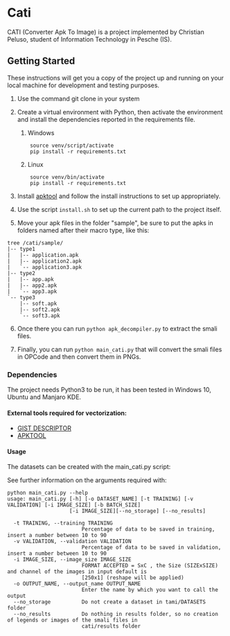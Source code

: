 # Cati

CATI (Converter Apk To Image) is a project implemented by Christian Peluso, student of Information Technology in Pesche 
(IS).

## Getting Started

These instructions will get you a copy of the project up and running on your local machine for development and testing 
purposes.

1. Use the command git clone in your system 

2. Create a virtual environment with Python, then activate the environment and install the dependencies reported in the 
requirements file.
   1. Windows
    ```    
        source venv/script/activate
        pip install -r requirements.txt 
   ```
   2. Linux
    ```    
        source venv/bin/activate
        pip install -r requirements.txt 
   ```

3. Install [apktool](https://ibotpeaches.github.io/Apktool/install) and follow the install instructions to set up 
appropriately.

4. Use the script `install.sh` to set up the current path to the project itself.

5. Move your apk files in the folder "sample", be sure to put the apks in folders named after their macro type, like this:

```
tree /cati/sample/
|-- type1
|   |-- application.apk
|   |-- application2.apk
|   `-- application3.apk
|-- type2
|   |-- app.apk
|   |-- app2.apk
|   `-- app3.apk
`-- type3
    |-- soft.apk
    |-- soft2.apk
    `-- soft3.apk
```

6. Once there you can run `python apk_decompiler.py` to extract the smali files.

7. Finally, you can run `python main_cati.py` that will convert the smali files in OPCode and then convert them in 
PNGs.

### Dependencies

The project needs Python3 to be run, it has been tested in Windows 10, Ubuntu and Manjaro KDE.

#### External tools required for vectorization:

- [GIST DESCRIPTOR](https://github.com/tuttieee/lear-gist-python)
- [APKTOOL](https://ibotpeaches.github.io/Apktool)

#### Usage

The datasets can be created with the main_cati.py script:

See further information on the arguments required with:

```
python main_cati.py --help
usage: main_cati.py [-h] [-o DATASET_NAME] [-t TRAINING] [-v VALIDATION] [-i IMAGE_SIZE] [-b BATCH_SIZE] 
                    [-i IMAGE_SIZE][--no_storage] [--no_results]
               
  -t TRAINING, --training TRAINING
                        Percentage of data to be saved in training, insert a number between 10 to 90
  -v VALIDATION, --validation VALIDATION
                        Percentage of data to be saved in validation, insert a number between 10 to 90
  -i IMAGE_SIZE, --image_size IMAGE_SIZE
                        FORMAT ACCEPTED = SxC , the Size (SIZExSIZE) and channel of the images in input default is 
                        [250x1] (reshape will be applied)
  -o OUTPUT_NAME, --output_name OUTPUT_NAME
                        Enter the name by which you want to call the output
  --no_storage          Do not create a dataset in tami/DATASETS folder
  --no_results          Do nothing in results folder, so no creation of legends or images of the smali files in
                        cati/results folder
```
